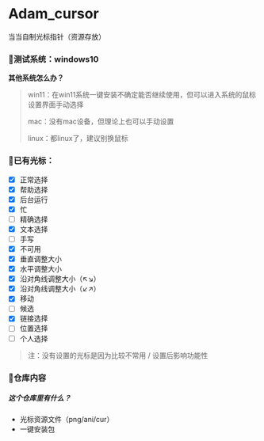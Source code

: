 # Adam_cursor
当当自制光标指针（资源存放）

### 🍊**测试系统**：windows10

**其他系统怎么办？**

> win11：在win11系统一键安装不确定能否继续使用，但可以进入系统的鼠标设置界面手动选择
>
> mac：没有mac设备，但理论上也可以手动设置
>
> linux：都linux了，建议别换鼠标



### 🍮已有光标：

- [x] 正常选择
- [x] 帮助选择
- [x] 后台运行
- [x] 忙
- [ ] 精确选择
- [x] 文本选择
- [ ] 手写
- [x] 不可用
- [x] 垂直调整大小
- [x] 水平调整大小
- [x] 沿对角线调整大小（↖↘）
- [x] 沿对角线调整大小（↙↗）
- [x] 移动
- [ ] 候选
- [x] 链接选择
- [ ] 位置选择
- [ ] 个人选择

> 注：没有设置的光标是因为比较不常用 / 设置后影响功能性



### 🍦仓库内容

##### 这个仓库里有什么？

- 光标资源文件（png/ani/cur）
- 一键安装包
